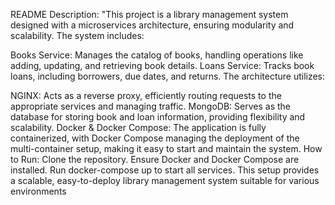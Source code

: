 README Description:
"This project is a library management system designed with a microservices architecture, ensuring modularity and scalability. The system includes:

Books Service: Manages the catalog of books, handling operations like adding, updating, and retrieving book details.
Loans Service: Tracks book loans, including borrowers, due dates, and returns.
The architecture utilizes:

NGINX: Acts as a reverse proxy, efficiently routing requests to the appropriate services and managing traffic.
MongoDB: Serves as the database for storing book and loan information, providing flexibility and scalability.
Docker & Docker Compose: The application is fully containerized, with Docker Compose managing the deployment of the multi-container setup, making it easy to start and maintain the system.
How to Run:
Clone the repository.
Ensure Docker and Docker Compose are installed.
Run docker-compose up to start all services.
This setup provides a scalable, easy-to-deploy library management system suitable for various environments
